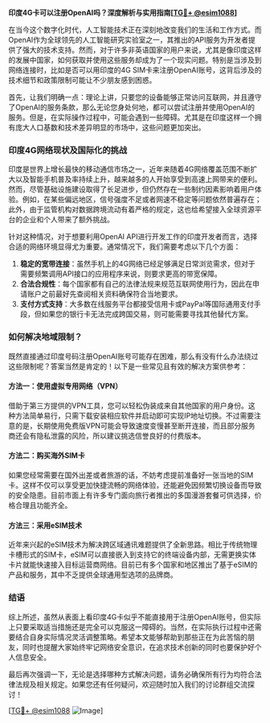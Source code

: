 **印度4G卡可以注册OpenAI吗？深度解析与实用指南[[TG💪+ @esim1088](https://t.me/s/esim1088)]**

在当今这个数字化时代，人工智能技术正在深刻地改变我们的生活和工作方式。而OpenAI作为全球领先的人工智能研究实验室之一，其推出的API服务为开发者提供了强大的技术支持。然而，对于许多非英语国家的用户来说，尤其是像印度这样的发展中国家，如何获取并使用这些服务却成为了一个现实问题。特别是当涉及到网络连接时，比如是否可以用印度的4G SIM卡来注册OpenAI账号，这背后涉及的技术细节和政策限制可能让不少朋友感到困惑。

首先，让我们明确一点：理论上讲，只要您的设备能够正常访问互联网，并且遵守了OpenAI的服务条款，那么无论您身处何地，都可以尝试注册并使用OpenAI的服务。但是，在实际操作过程中，可能会遇到一些障碍。尤其是在印度这样一个拥有庞大人口基数和技术差异明显的市场中，这些问题更加突出。

### 印度4G网络现状及国际化的挑战

印度是世界上增长最快的移动通信市场之一，近年来随着4G网络覆盖范围不断扩大以及智能手机普及率持续上升，越来越多的人开始享受到高速上网带来的便利。然而，尽管基础设施建设取得了长足进步，但仍然存在一些制约因素影响着用户体验。例如，在某些偏远地区，信号强度不足或者网速不稳定等问题依然普遍存在；此外，由于监管机构对数据跨境流动有着严格的规定，这也给希望接入全球资源平台的企业和个人带来了额外挑战。

针对这种情况，对于想要利用OpenAI API进行开发工作的印度开发者而言，选择合适的网络环境显得尤为重要。通常情况下，我们需要考虑以下几个方面：

1. **稳定的宽带连接**：虽然手机上的4G网络已经足够满足日常浏览需求，但对于需要频繁调用API接口的应用程序来说，则要求更高的带宽保障。
2. **合法合规性**：每个国家都有自己的法律法规来规范互联网使用行为，因此在申请账户之前最好先查阅相关资料确保符合当地要求。
3. **支付方式支持**：大多数在线服务平台都接受信用卡或PayPal等国际通用支付手段，但如果您的银行卡无法完成跨国交易，则可能需要寻找其他替代方案。

### 如何解决地域限制？

既然直接通过印度号码注册OpenAI账号可能存在困难，那么有没有什么办法绕过这些限制呢？答案当然是肯定的！以下是一些常见且有效的解决方案供参考：

#### 方法一：使用虚拟专用网络（VPN）
借助于第三方提供的VPN工具，您可以轻松伪装成来自其他国家的用户身份。这种方法简单易行，只需下载安装相应软件并启动即可实现IP地址切换。不过需要注意的是，长期使用免费版VPN可能会导致速度变慢甚至断开连接，而且部分服务商还会有隐私泄露的风险，所以建议挑选信誉良好的付费版本。

#### 方法二：购买海外SIM卡
如果您经常需要在国外出差或者旅游的话，不妨考虑提前准备好一张当地的SIM卡。这样不仅可以享受更加快捷流畅的网络体验，还能避免因频繁切换设备而导致的安全隐患。目前市面上有许多专门面向旅行者推出的多国漫游套餐可供选择，价格合理且功能齐全。

#### 方法三：采用eSIM技术
近年来兴起的eSIM技术为解决跨区域通讯难题提供了全新思路。相比于传统物理卡槽形式的SIM卡，eSIM可以直接嵌入到支持它的终端设备内部，无需更换实体卡片就能快速接入目标运营商网络。目前已有多个国家和地区推出了基于eSIM的产品和服务，其中不乏提供全球通用型选项的品牌商。

### 结语

综上所述，虽然从表面上看印度4G卡似乎不能直接用于注册OpenAI账号，但实际上只要采取适当措施还是完全可以克服这一障碍的。当然，在实际执行过程中还需要结合自身实际情况灵活调整策略。希望本文能够帮助到那些正在为此苦恼的朋友，同时也提醒大家始终牢记网络安全意识，在追求技术创新的同时也要保护好个人信息安全。

最后再次强调一下，无论是选择哪种方式解决问题，请务必确保所有行为均符合法律法规及相关规定。如果您还有任何疑问，欢迎随时加入我们的讨论群组交流探讨！

[[TG💪+ @esim1088](https://t.me/s/esim1088) ![Image](https://i.postimg.cc/4NQfJmqS/Snipaste-2025-05-13-00-14-12.png)]